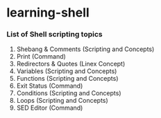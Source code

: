 # learning-shell
 ### List of Shell scripting topics

1. Shebang & Comments    (Scripting and Concepts)
2. Print                 (Command)
3. Redirectors & Quotes  (Linex Concept)
4. Variables             (Scripting and Concepts) 
5. Functions             (Scripting and Concepts)
6. Exit Status           (Command)
7. Conditions            (Scripting and Concepts)
8. Loops                 (Scripting and Concepts)
9. SED Editor            (Command)